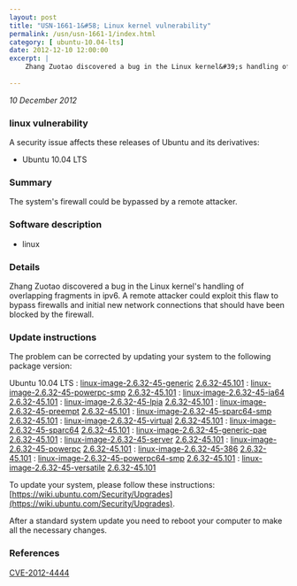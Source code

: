 ```yaml
---
layout: post
title: "USN-1661-1&#58; Linux kernel vulnerability"
permalink: /usn/usn-1661-1/index.html
category: [ ubuntu-10.04-lts]
date: 2012-12-10 12:00:00
excerpt: |
    Zhang Zuotao discovered a bug in the Linux kernel&#39;s handling of overlapping fragments in ipv6. A remote attacker could exploit this flaw to bypass firewalls and initial new network connections that should have been blocked by the firewall. 
    
--- 
```

 
 

*10 December 2012*

### linux vulnerability

A security issue affects these releases of Ubuntu and its derivatives:

* Ubuntu 10.04 LTS

### Summary

The system&#39;s firewall could be bypassed by a remote attacker. 

### Software description

* linux 

### Details

Zhang Zuotao discovered a bug in the Linux kernel&#39;s handling of overlapping fragments in ipv6. A remote attacker could exploit this flaw to bypass firewalls and initial new network connections that should have been blocked by the firewall. 

### Update instructions

The problem can be corrected by updating your system to the following package version:

Ubuntu 10.04 LTS
 : [linux-image-2.6.32-45-generic](https://launchpad.net/ubuntu/+source/linux) <span> [2.6.32-45.101](https://launchpad.net/ubuntu/+source/linux/2.6.32-45.101) </span> 
 : [linux-image-2.6.32-45-powerpc-smp](https://launchpad.net/ubuntu/+source/linux) <span> [2.6.32-45.101](https://launchpad.net/ubuntu/+source/linux/2.6.32-45.101) </span> 
 : [linux-image-2.6.32-45-ia64](https://launchpad.net/ubuntu/+source/linux) <span> [2.6.32-45.101](https://launchpad.net/ubuntu/+source/linux/2.6.32-45.101) </span> 
 : [linux-image-2.6.32-45-lpia](https://launchpad.net/ubuntu/+source/linux) <span> [2.6.32-45.101](https://launchpad.net/ubuntu/+source/linux/2.6.32-45.101) </span> 
 : [linux-image-2.6.32-45-preempt](https://launchpad.net/ubuntu/+source/linux) <span> [2.6.32-45.101](https://launchpad.net/ubuntu/+source/linux/2.6.32-45.101) </span> 
 : [linux-image-2.6.32-45-sparc64-smp](https://launchpad.net/ubuntu/+source/linux) <span> [2.6.32-45.101](https://launchpad.net/ubuntu/+source/linux/2.6.32-45.101) </span> 
 : [linux-image-2.6.32-45-virtual](https://launchpad.net/ubuntu/+source/linux) <span> [2.6.32-45.101](https://launchpad.net/ubuntu/+source/linux/2.6.32-45.101) </span> 
 : [linux-image-2.6.32-45-sparc64](https://launchpad.net/ubuntu/+source/linux) <span> [2.6.32-45.101](https://launchpad.net/ubuntu/+source/linux/2.6.32-45.101) </span> 
 : [linux-image-2.6.32-45-generic-pae](https://launchpad.net/ubuntu/+source/linux) <span> [2.6.32-45.101](https://launchpad.net/ubuntu/+source/linux/2.6.32-45.101) </span> 
 : [linux-image-2.6.32-45-server](https://launchpad.net/ubuntu/+source/linux) <span> [2.6.32-45.101](https://launchpad.net/ubuntu/+source/linux/2.6.32-45.101) </span> 
 : [linux-image-2.6.32-45-powerpc](https://launchpad.net/ubuntu/+source/linux) <span> [2.6.32-45.101](https://launchpad.net/ubuntu/+source/linux/2.6.32-45.101) </span> 
 : [linux-image-2.6.32-45-386](https://launchpad.net/ubuntu/+source/linux) <span> [2.6.32-45.101](https://launchpad.net/ubuntu/+source/linux/2.6.32-45.101) </span> 
 : [linux-image-2.6.32-45-powerpc64-smp](https://launchpad.net/ubuntu/+source/linux) <span> [2.6.32-45.101](https://launchpad.net/ubuntu/+source/linux/2.6.32-45.101) </span> 
 : [linux-image-2.6.32-45-versatile](https://launchpad.net/ubuntu/+source/linux) <span> [2.6.32-45.101](https://launchpad.net/ubuntu/+source/linux/2.6.32-45.101) </span> 

To update your system, please follow these instructions: [https://wiki.ubuntu.com/Security/Upgrades](https://wiki.ubuntu.com/Security/Upgrades).

After a standard system update you need to reboot your computer to make all the necessary changes. 

### References

 
 [CVE-2012-4444](http://people.ubuntu.com/~ubuntu-security/cve/CVE-2012-4444)
 

